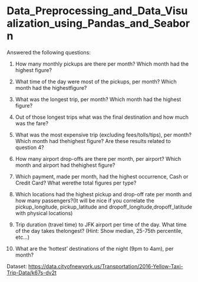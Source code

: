 # Data_Preprocessing_and_Data_Visualization_using_Pandas_and_Seaborn
Answered the following questions: 

1. How many monthly pickups are there per month? Which month had the highest figure?

2. What time of the day were most of the pickups, per month? Which month had the highestfigure?

3. What was the longest trip, per month? Which month had the highest figure?

4. Out of those longest trips what was the final destination and how much was the fare?

5. What was the most expensive trip (excluding fees/tolls/tips), per month? Which month had thehighest figure? Are these results related to question 4?

6. How many airport drop-offs are there per month, per airport? Which month and airport had thehighest figure?

7. Which payment, made per month, had the highest occurrence, Cash or Credit Card? What werethe total figures per type?

8. Which locations had the highest pickup and drop-off rate per month and how many passengers?(It will be nice if you correlate the pickup_longitude, pickup_latitude and dropoff_longitude,dropoff_latitude with physical locations)

9. Trip duration (travel time) to JFK airport per time of the day. What time of the day takes thelongest? (Hint: Show median, 25-75th percentile, etc…)

10. What are the ‘hottest’ destinations of the night (9pm to 4am), per month?


Dataset:
https://data.cityofnewyork.us/Transportation/2016-Yellow-Taxi-Trip-Data/k67s-dv2t
